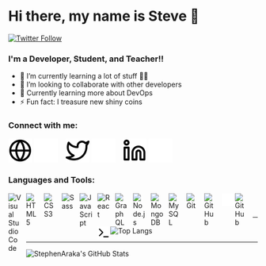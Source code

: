 # Hi there, my name is Steve 👋 


[![Twitter Follow](https://img.shields.io/twitter/follow/stivoaraka?color=1DA1F2&logo=twitter&style=for-the-badge)](https://twitter.com/intent/follow?original_referer=https%3A%2F%2Fgithub.com%StephenAraka)



### I'm a Developer, Student, and Teacher!!

- 🌱 I’m currently learning a lot of stuff 🤯🤣
- 👯 I’m looking to collaborate with other developers
- 🥅 Currently learning more about DevOps
- ⚡ Fun fact: I treasure new shiny coins

### Connect with me:

[![website](./img/globe-light.svg)](https://stephenaraka.github.io/portfolio#gh-light-mode-only)
[![website](./img/globe-dark.svg)](https://stephenaraka.github.io/portfolio#gh-dark-mode-only)
&nbsp;&nbsp;
[![website](./img/twitter-light.svg)](https://twitter.com/stivoaraka#gh-light-mode-only)
[![website](./img/twitter-dark.svg)](https://twitter.com/stivoaraka#gh-dark-mode-only)
&nbsp;&nbsp;
[![website](./img/linkedin-light.svg)](https://linkedin.com/in/stephen-araka#gh-light-mode-only)
[![website](./img/linkedin-dark.svg)](https://linkedin.com/in/stephen-araka#gh-dark-mode-only)

### Languages and Tools:

<img align="left" alt="Visual Studio Code" width="26px" src="https://cdn.jsdelivr.net/gh/devicons/devicon/icons/vscode/vscode-original.svg" style="padding-right:10px;" />
<img align="left" alt="HTML5" width="26px" src="https://cdn.jsdelivr.net/gh/devicons/devicon/icons/html5/html5-original.svg" style="padding-right:10px;" />
<img align="left" alt="CSS3" width="26px" src="https://cdn.jsdelivr.net/gh/devicons/devicon/icons/css3/css3-original.svg" style="padding-right:10px;" />
<img align="left" alt="Sass" width="26px" src="https://cdn.jsdelivr.net/gh/devicons/devicon/icons/sass/sass-original.svg" style="padding-right:10px;" />
<img align="left" alt="JavaScript" width="26px" src="https://cdn.jsdelivr.net/gh/devicons/devicon/icons/javascript/javascript-original.svg" style="padding-right:10px;" />
<img align="left" alt="React" width="26px" src="https://cdn.jsdelivr.net/gh/devicons/devicon/icons/react/react-original.svg" style="padding-right:10px;" />
<img align="left" alt="GraphQL" width="26px" src="https://cdn.jsdelivr.net/gh/devicons/devicon/icons/graphql/graphql-plain.svg" style="padding-right:10px;" />
<img align="left" alt="Node.js" width="26px" src="https://cdn.jsdelivr.net/gh/devicons/devicon/icons/nodejs/nodejs-original.svg" style="padding-right:10px;" />
<img align="left" alt="MongoDB" width="26px" src="https://cdn.jsdelivr.net/gh/devicons/devicon/icons/mongodb/mongodb-original.svg" style="padding-right:10px;" />
<img align="left" alt="MySQL" width="26px" src="https://cdn.jsdelivr.net/gh/devicons/devicon/icons/mysql/mysql-original.svg" style="padding-right:10px;" />
<img align="left" alt="Git" width="26px" src="https://cdn.jsdelivr.net/gh/devicons/devicon/icons/git/git-original.svg" style="padding-right:10px;" />
<img align="left" alt="GitHub" width="26px" src="https://user-images.githubusercontent.com/3369400/139447912-e0f43f33-6d9f-45f8-be46-2df5bbc91289.png" style="padding-right:10px;" />
<img align="left" alt="Terminal" width="26px" src="./img/terminal-dark.svg" />
<img align="left" alt="GitHub" width="26px" src="https://user-images.githubusercontent.com/3369400/139448065-39a229ba-4b06-434b-bc67-616e2ed80c8f.png" style="padding-right:10px;" />
<img align="left" alt="Terminal" width="26px" src="./img/terminal-light.svg" />

<br />
<br />

---

![Top Langs](https://github-readme-stats.vercel.app/api/top-langs/?username=StephenAraka&layout=compact)


---

<img align="left" alt="StephenAraka's GitHub Stats" src="https://github-readme-stats.vercel.app/api?username=StephenAraka&show_icons=true&hide_border=false&title_color=ff652f&icon_color=FFE400&bg_color=09131B&text_color=ffffff&border_color=0c1a25" />


[website]: https://stephenaraka.github.io/portfolio
[twitter]: https://twitter.com/stivoaraka
[linkedin]: https://linkedin.com/in/stephen-araka
